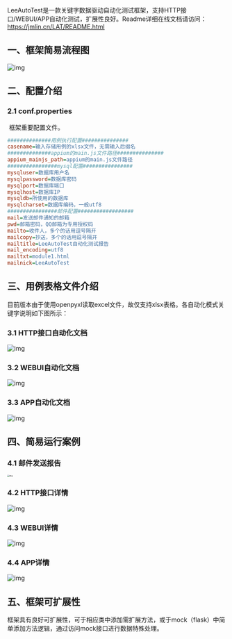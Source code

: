 ​		LeeAutoTest是一款关键字数据驱动自动化测试框架，支持HTTP接口/WEBUI/APP自动化测试，扩展性良好。Readme详细在线文档请访问：https://jmlin.cn/LAT/README.html



## 一、框架简易流程图

![img](https://jmlin.cn/LAT/easyreadme.png)

## 二、配置介绍

### 2.1 conf.properties

​		框架重要配置文件。

```ini
##############用例执行配置###############
casename=输入存储用例的xlsx文件，无需输入后缀名
##############appium的main.js文件路径###############
appium_mainjs_path=appium的main.js文件路径
################mysql配置################
mysqluser=数据库用户名
mysqlpassword=数据库密码
mysqlport=数据库端口
mysqlhost=数据库IP
mysqldb=所使用的数据库
mysqlcharset=数据库编码，一般utf8
################邮件配置##################
mail=发送邮件通知的邮箱
pwd=邮箱密码，QQ邮箱为专用授权码
mailto=收件人，多个的话用逗号隔开
mailcopy=抄送，多个的话用逗号隔开
mailtitle=LeeAutoTest自动化测试报告
mail_encoding=utf8
mailtxt=module1.html
mailnick=LeeAutoTest
```



## 三、用例表格文件介绍

​		目前版本由于使用openpyxl读取excel文件，故仅支持xlsx表格。各自动化模式关键字说明如下图所示：

### 3.1 HTTP接口自动化文档

![img](https://jmlin.cn/LAT/interdoc.png)



### 3.2 WEBUI自动化文档

![img](https://jmlin.cn/LAT/webdoc.png)



### 3.3 APP自动化文档

![img](https://jmlin.cn/LAT/APPdoc.png)



## 四、简易运行案例

### 4.1 邮件发送报告

<img src="https://jmlin.cn/LAT/example/mailexample.jpg" alt="img" style="zoom:30%;" />

### 4.2 HTTP接口详情

![img](https://jmlin.cn/LAT/example/interexample.png)



### 4.3 WEBUI详情

![img](https://jmlin.cn/LAT/example/webexample.png)



### 4.4 APP详情

![img](https://jmlin.cn/LAT/example/appexample.png)



## 五、框架可扩展性

​		框架具有良好可扩展性，可于相应类中添加需扩展方法，或于mock（flask）中简单添加方法逻辑，通过访问mock接口进行数据特殊处理。

